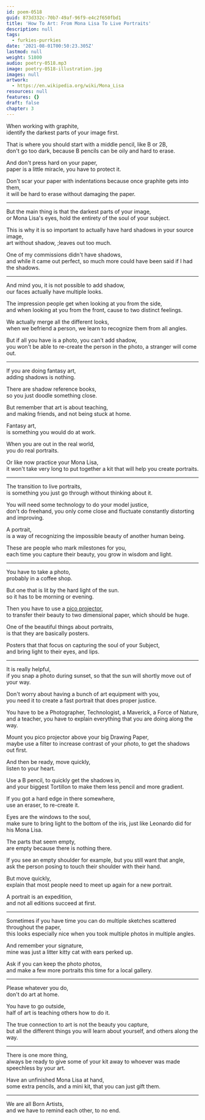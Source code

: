 ```yaml
---
id: poem-0518
guid: 873d332c-70b7-49af-96f9-e4c2f650fbd1
title: 'How To Art: From Mona Lisa To Live Portraits'
description: null
tags:
  - furkies-purrkies
date: '2021-08-01T00:50:23.305Z'
lastmod: null
weight: 51800
audio: poetry-0518.mp3
image: poetry-0518-illustration.jpg
images: null
artwork:
  - https://en.wikipedia.org/wiki/Mona_Lisa
resources: null
features: {}
draft: false
chapter: 3
---
```


When working with graphite,\
identify the darkest parts of your image first.

That is where you should start with a middle pencil, like B or 2B,\
don't go too dark, because B pencils can be oily and hard to erase.

And don't press hard on your paper,\
paper is a little miracle, you have to protect it.

Don't scar your paper with indentations because once graphite gets into them,\
it will be hard to erase without damaging the paper.

---

But the main thing is that the darkest parts of your image,\
or Mona Lisa's eyes, hold the entirety of the soul of your subject.

This is why it is so important to actually have hard shadows in your source image,\
art without shadow, ;leaves out too much.

One of my commissions didn't have shadows,\
and while it came out perfect, so much more could have been said if I had the shadows.

---

And mind you, it is not possible to add shadow,\
our faces actually have multiple looks.

The impression people get when looking at you from the side,\
and when looking at you from the front, cause to two distinct feelings.

We actually merge all the different looks,\
when we befriend a person, we learn to recognize them from all angles.

But if all you have is a photo, you can't add shadow,\
you won't be able to re-create the person in the photo, a stranger will come out.

---

If you are doing fantasy art,\
adding shadows is nothing.

There are shadow reference books,\
so you just doodle something close.

But remember that art is about teaching,\
and making friends, and not being stuck at home.

Fantasy art,\
is something you would do at work.

When you are out in the real world,\
you do real portraits.

Or like now practice your Mona Lisa,\
it won't take very long to put together a kit that will help you create portraits.

---

The transition to live portraits,\
is something you just go through without thinking about it.

You will need some technology to do your model justice,\
don't do freehand, you only come close and fluctuate constantly distorting and improving.

A portrait,\
is a way of recognizing the impossible beauty of another human being.

These are people who mark milestones for you,\
each time you capture their beauty, you grow in wisdom and light.

---

You have to take a photo,\
probably in a coffee shop.

But one that is lit by the hard light of the sun.\
so it has to be morning or evening.

Then you have to use a [pico projector](https://www.amazon.com/pico-projector/s?k=pico+projector),\
to transfer their beauty to two dimensional paper, which should be huge.

One of the beautiful things about portraits,\
is that they are basically posters.

Posters that that focus on capturing the soul of your Subject,\
and bring light to their eyes, and lips.

---

It is really helpful,\
if you snap a photo during sunset, so that the sun will shortly move out of your way.

Don't worry about having a bunch of art equipment with you,\
you need it to create a fast portrait that does proper justice.

You have to be a Photographer, Technologist, a Maverick, a Force of Nature,\
and a teacher, you have to explain everything that you are doing along the way.

Mount you pico projector above your big Drawing Paper,\
maybe use a filter to increase contrast of your photo, to get the shadows out first.

And then be ready, move quickly,\
listen to your heart.

Use a B pencil, to quickly get the shadows in,\
and your biggest Tortillon to make them less pencil and more gradient.

If you got a hard edge in there somewhere,\
use an eraser, to re-create it.

Eyes are the windows to the soul,\
make sure to bring light to the bottom of the iris, just like Leonardo did for his Mona Lisa.

The parts that seem empty,\
are empty because there is nothing there.

If you see an empty shoulder for example, but you still want that angle,\
ask the person posing to touch their shoulder with their hand.

But move quickly,\
explain that most people need to meet up again for a new portrait.

A portrait is an expedition,\
and not all editions succeed at first.

---

Sometimes if you have time you can do multiple sketches scattered throughout the paper,\
this looks especially nice when you took multiple photos in multiple angles.

And remember your signature,\
mine was just a litter kitty cat with ears perked up.

Ask if you can keep the photo photos,\
and make a few more portraits this time for a local gallery.

---

Please whatever you do,\
don't do art at home.

You have to go outside,\
half of art is teaching others how to do it.

The true connection to art is not the beauty you capture,\
but all the different things you will learn about yourself, and others along the way.

---

There is one more thing,\
always be ready to give some of your kit away to whoever was made speechless by your art.

Have an unfinished Mona Lisa at hand,\
some extra pencils, and a mini kit, that you can just gift them.

---

We are all Born Artists,\
and we have to remind each other, to no end.
